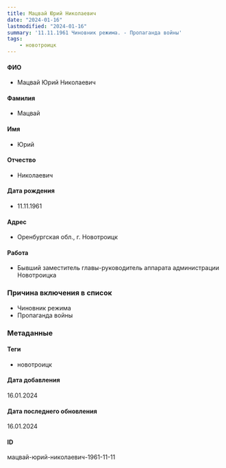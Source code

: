 ```yaml
---
title: Мацвай Юрий Николаевич
date: "2024-01-16"
lastmodified: "2024-01-16"
summary: '11.11.1961 Чиновник режима. - Пропаганда войны'
tags: 
    - новотроицк
---
```

<!--# pp2-->
<!--## Фигурант-->
<!--### Личные данные-->
#### ФИО
- Мацвай Юрий Николаевич
#### Фамилия
- Мацвай
#### Имя
- Юрий
#### Отчество
- Николаевич
#### Дата рождения
- 11.11.1961
#### Адрес
- Оренбургская обл., г. Новотроицк
#### Работа
- Бывший заместитель главы-руководитель аппарата администрации Новотроицка
### Причина включения в список
- Чиновник режима
- Пропаганда войны
### Метаданные
#### Теги
- новотроицк
#### Дата добавления
16.01.2024
#### Дата последнего обновления
16.01.2024
#### ID
мацвай-юрий-николаевич-1961-11-11
<!--## END;-->
